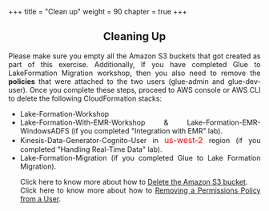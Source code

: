 +++
title = "Clean up"
weight = 90
chapter = true
+++
<center><h2>Cleaning Up</h2></center>

<div style="text-align: justify">
    Please make sure you empty all the Amazon S3 buckets that got created as part of this exercise. Additionally, If you have completed Glue to LakeFormation Migration workshop, then you also need to remove the <strong> policies</strong> that were attached to the two users (glue-admin and glue-dev-user). Once you complete these steps, proceed to AWS console or AWS CLI to delete the following CloudFormation stacks:
    <ul>
        <li>Lake-Formation-Workshop</li>
        <li>Lake-Formation-With-EMR-Workshop & Lake-Formation-EMR-WindowsADFS (if you completed "Integration with EMR" lab).</li>
        <li>Kinesis-Data-Generator-Cognito-User in <font size="3" color="red">us-west-2</b></font> region (if you completed "Handling Real-Time Data" lab).</li>
        <li>Lake-Formation-Migration (if you completed Glue to Lake Formation Migration).</li>
    </ul>
    <ul>
    Click here to know more about how to <a href="https://docs.aws.amazon.com/AmazonS3/latest/user-guide/delete-bucket.html">Delete the Amazon S3 bucket</a>.  
    <br/>
     Click here to know more about how to <a href="https://docs.amazonaws.cn/en_us/IAM/latest/UserGuide/id_users_change-permissions.html#users_change_permissions-remove-policy-console">Removing a Permissions Policy from a User</a>.
     </ul>
</div>